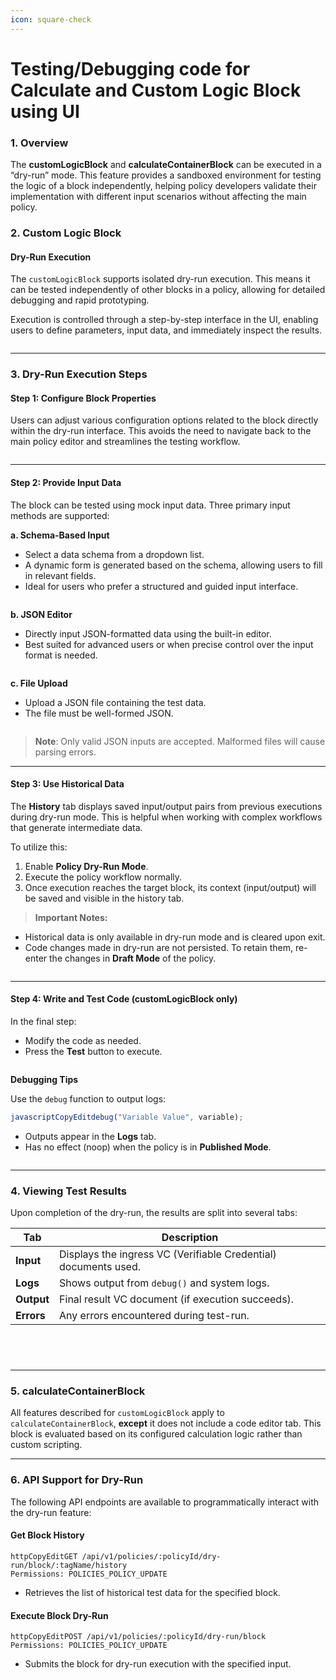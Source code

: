 ```yaml
---
icon: square-check
---
```


# Testing/Debugging code for Calculate and Custom Logic Block using UI

### **1. Overview**

The **customLogicBlock** and **calculateContainerBlock** can be executed in a “dry-run” mode. This feature provides a sandboxed environment for testing the logic of a block independently, helping policy developers validate their implementation with different input scenarios without affecting the main policy.

### **2. Custom Logic Block**

#### **Dry-Run Execution**

The `customLogicBlock` supports isolated dry-run execution. This means it can be tested independently of other blocks in a policy, allowing for detailed debugging and rapid prototyping.

Execution is controlled through a step-by-step interface in the UI, enabling users to define parameters, input data, and immediately inspect the results.

<figure><img src="../../../../.gitbook/assets/image (5) (1) (1).png" alt=""><figcaption></figcaption></figure>

***

### **3. Dry-Run Execution Steps**

#### **Step 1: Configure Block Properties**

Users can adjust various configuration options related to the block directly within the dry-run interface. This avoids the need to navigate back to the main policy editor and streamlines the testing workflow.

<figure><img src="../../../../.gitbook/assets/image (2) (1) (1) (1) (1).png" alt=""><figcaption></figcaption></figure>

***

#### **Step 2: Provide Input Data**

The block can be tested using mock input data. Three primary input methods are supported:

**a. Schema-Based Input**

* Select a data schema from a dropdown list.
* A dynamic form is generated based on the schema, allowing users to fill in relevant fields.
* Ideal for users who prefer a structured and guided input interface.

<figure><img src="../../../../.gitbook/assets/image (3) (1) (2) (1).png" alt=""><figcaption></figcaption></figure>

**b. JSON Editor**

* Directly input JSON-formatted data using the built-in editor.
* Best suited for advanced users or when precise control over the input format is needed.

<figure><img src="../../../../.gitbook/assets/image (4) (1) (4) (1).png" alt=""><figcaption></figcaption></figure>

**c. File Upload**

* Upload a JSON file containing the test data.
* The file must be well-formed JSON.

<figure><img src="../../../../.gitbook/assets/image (5) (1) (1) (1).png" alt=""><figcaption></figcaption></figure>

> **Note**: Only valid JSON inputs are accepted. Malformed files will cause parsing errors.

***

#### **Step 3: Use Historical Data**

The **History** tab displays saved input/output pairs from previous executions during dry-run mode. This is helpful when working with complex workflows that generate intermediate data.

To utilize this:

1. Enable **Policy Dry-Run Mode**.
2. Execute the policy workflow normally.
3. Once execution reaches the target block, its context (input/output) will be saved and visible in the history tab.

> **Important Notes:**

* Historical data is only available in dry-run mode and is cleared upon exit.
* Code changes made in dry-run are not persisted. To retain them, re-enter the changes in **Draft Mode** of the policy.

<figure><img src="../../../../.gitbook/assets/image (7) (1).png" alt=""><figcaption></figcaption></figure>

***

#### **Step 4: Write and Test Code (customLogicBlock only)**

In the final step:

* Modify the code as needed.
* Press the **Test** button to execute.

<figure><img src="../../../../.gitbook/assets/image (9) (4).png" alt=""><figcaption></figcaption></figure>

**Debugging Tips**

Use the `debug` function to output logs:

```javascript
javascriptCopyEditdebug("Variable Value", variable);
```

* Outputs appear in the **Logs** tab.
* Has no effect (noop) when the policy is in **Published Mode**.

<figure><img src="../../../../.gitbook/assets/image (8) (2).png" alt=""><figcaption></figcaption></figure>

***

### **4. Viewing Test Results**

Upon completion of the dry-run, the results are split into several tabs:

| Tab        | Description                                                     |
| ---------- | --------------------------------------------------------------- |
| **Input**  | Displays the ingress VC (Verifiable Credential) documents used. |
| **Logs**   | Shows output from `debug()` and system logs.                    |
| **Output** | Final result VC document (if execution succeeds).               |
| **Errors** | Any errors encountered during test-run.                         |

<figure><img src="../../../../.gitbook/assets/image (10) (5).png" alt=""><figcaption></figcaption></figure>

<figure><img src="../../../../.gitbook/assets/image (11) (1).png" alt=""><figcaption></figcaption></figure>

<figure><img src="../../../../.gitbook/assets/image (12) (1).png" alt=""><figcaption></figcaption></figure>

<figure><img src="../../../../.gitbook/assets/image (13) (1).png" alt=""><figcaption></figcaption></figure>

***

### **5. calculateContainerBlock**

All features described for `customLogicBlock` apply to `calculateContainerBlock`, **except** it does not include a code editor tab. This block is evaluated based on its configured calculation logic rather than custom scripting.

***

### **6. API Support for Dry-Run**

The following API endpoints are available to programmatically interact with the dry-run feature:

#### **Get Block History**

```http
httpCopyEditGET /api/v1/policies/:policyId/dry-run/block/:tagName/history
Permissions: POLICIES_POLICY_UPDATE
```

* Retrieves the list of historical test data for the specified block.

#### **Execute Block Dry-Run**

```http
httpCopyEditPOST /api/v1/policies/:policyId/dry-run/block
Permissions: POLICIES_POLICY_UPDATE
```

* Submits the block for dry-run execution with the specified input.
